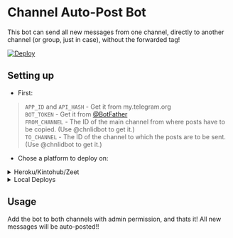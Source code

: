 # Channel Auto-Post Bot

This bot can send all new messages from one channel, directly to another channel (or group, just in case), without the forwarded tag!

[![Deploy](https://www.herokucdn.com/deploy/button.svg)](https://www.heroku.com/deploy?template=https://github.com/AsuranJ/ChannelAutoPost/)

## Setting up 
* First:
> `APP_ID` and `API_HASH` - Get it from my.telegram.org   
> `BOT_TOKEN` - Get it from [@BotFather](https://t.me/BotFather)   
> `FROM_CHANNEL` - The ID of the main channel from where posts have to be copied. (Use @chnlidbot to get it.)   
> `TO_CHANNEL` - The ID of the channel to which the posts are to be sent. (Use @chnlidbot to get it.)   
   
* Chose a platform to deploy on:
<details>
<summary>Heroku/Kintohub/Zeet</summary>
<br>
Add the above values to the environment vars and deploy the bot.
</details>
<details>
<summary>Local Deploys</summary>
<br>
- Clone the repo:   <code>git clone https://github.com/xditya/ChannelAutoForwarder</code></br>
- Make a <code>.env</code> file in the root of the repo, like <a href="https://github.com/xditya/ChannelAutoForwarder/blob/main/.env.sample">.env.sample</a> and fill in the values.</br>
- Use <code>python3 bot.py</code> to start the bot.</br>  
</details>

## Usage
Add the bot to both channels with admin permission, and thats it!
All new messages will be auto-posted!! 
